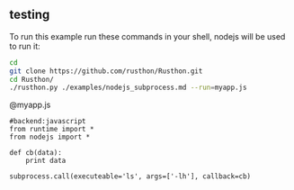 testing
-------

To run this example run these commands in your shell, nodejs will be used to run it:

```bash
cd
git clone https://github.com/rusthon/Rusthon.git
cd Rusthon/
./rusthon.py ./examples/nodejs_subprocess.md --run=myapp.js
```


@myapp.js
```rusthon
#backend:javascript
from runtime import *
from nodejs import *

def cb(data):
	print data

subprocess.call(executeable='ls', args=['-lh'], callback=cb)

```
